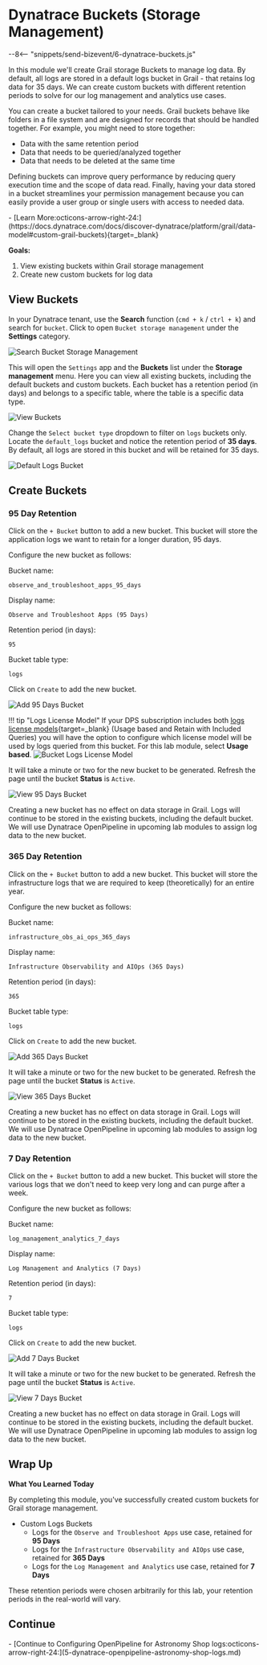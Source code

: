 # Dynatrace Buckets (Storage Management)
--8<-- "snippets/send-bizevent/6-dynatrace-buckets.js"

In this module we'll create Grail storage Buckets to manage log data.  By default, all logs are stored in a default logs bucket in Grail - that retains log data for 35 days.  We can create custom buckets with different retention periods to solve for our log management and analytics use cases.

You can create a bucket tailored to your needs. Grail buckets behave like folders in a file system and are designed for records that should be handled together. For example, you might need to store together:

* Data with the same retention period
* Data that needs to be queried/analyzed together
* Data that needs to be deleted at the same time

Defining buckets can improve query performance by reducing query execution time and the scope of data read. Finally, having your data stored in a bucket streamlines your permission management because you can easily provide a user group or single users with access to needed data.

<div class="grid cards" markdown>
- [Learn More:octicons-arrow-right-24:](https://docs.dynatrace.com/docs/discover-dynatrace/platform/grail/data-model#custom-grail-buckets){target=_blank}
</div>

**Goals:**

1. View existing buckets within Grail storage management
2. Create new custom buckets for log data

## View Buckets

In your Dynatrace tenant, use the **Search** function (`cmd + k` / `ctrl + k`) and search for `bucket`.  Click to open `Bucket storage management` under the **Settings** category.

![Search Bucket Storage Management](img/dt_buckets-search_bucket_management.png)

This will open the `Settings` app and the **Buckets** list under the **Storage management** menu.  Here you can view all existing buckets, including the default buckets and custom buckets.  Each bucket has a retention period (in days) and belongs to a specific table, where the table is a specific data type.

![View Buckets](img/dt_buckets-storage_management_all_buckets.png)

Change the `Select bucket type` dropdown to filter on `logs` buckets only.  Locate the `default_logs` bucket and notice the retention period of **35 days**.  By default, all logs are stored in this bucket and will be retained for 35 days.

![Default Logs Bucket](img/dt_buckets-storage_management_default_logs_bucket.png)

## Create Buckets

### 95 Day Retention

Click on the `+ Bucket` button to add a new bucket.  This bucket will store the application logs we want to retain for a longer duration, 95 days.

Configure the new bucket as follows:

Bucket name:
```text
observe_and_troubleshoot_apps_95_days
```

Display name:
```text
Observe and Troubleshoot Apps (95 Days)
```

Retention period (in days):
```text
95
```

Bucket table type:
```text
logs
```

Click on `Create` to add the new bucket.

![Add 95 Days Bucket](img/dt_buckets-storage_management_add_95_days.png)

!!! tip "Logs License Model"
    If your DPS subscription includes both [logs license models](https://docs.dynatrace.com/docs/license/log-management){target=_blank} (Usage based and Retain with Included Queries) you will have the option to configure which license model will be used by logs queried from this bucket.  For this lab module, select **Usage based**.
    ![Bucket Logs License Model](./img/dt_buckets-storage_management_bucket_license_model.png)

It will take a minute or two for the new bucket to be generated.  Refresh the page until the bucket **Status** is `Active`.

![View 95 Days Bucket](img/dt_buckets-storage_management_view_95_days.png)

Creating a new bucket has no effect on data storage in Grail.  Logs will continue to be stored in the existing buckets, including the default bucket.  We will use Dynatrace OpenPipeline in upcoming lab modules to assign log data to the new bucket.

### 365 Day Retention

Click on the `+ Bucket` button to add a new bucket.  This bucket will store the infrastructure logs that we are required to keep (theoretically) for an entire year.

Configure the new bucket as follows:

Bucket name:
```text
infrastructure_obs_ai_ops_365_days
```

Display name:
```text
Infrastructure Observability and AIOps (365 Days)
```

Retention period (in days):
```text
365
```

Bucket table type:
```text
logs
```

Click on `Create` to add the new bucket.

![Add 365 Days Bucket](img/dt_buckets-storage_management_add_365_days.png)

It will take a minute or two for the new bucket to be generated.  Refresh the page until the bucket **Status** is `Active`.

![View 365 Days Bucket](img/dt_buckets-storage_management_view_365_days.png)

Creating a new bucket has no effect on data storage in Grail.  Logs will continue to be stored in the existing buckets, including the default bucket.  We will use Dynatrace OpenPipeline in upcoming lab modules to assign log data to the new bucket.

### 7 Day Retention

Click on the `+ Bucket` button to add a new bucket.  This bucket will store the various logs that we don't need to keep very long and can purge after a week.

Configure the new bucket as follows:

Bucket name:
```text
log_management_analytics_7_days
```

Display name:
```text
Log Management and Analytics (7 Days)
```

Retention period (in days):
```text
7
```

Bucket table type:
```text
logs
```

Click on `Create` to add the new bucket.

![Add 7 Days Bucket](img/dt_buckets-storage_management_add_7_days.png)

It will take a minute or two for the new bucket to be generated.  Refresh the page until the bucket **Status** is `Active`.

![View 7 Days Bucket](img/dt_buckets-storage_management_view_7_days.png)

Creating a new bucket has no effect on data storage in Grail.  Logs will continue to be stored in the existing buckets, including the default bucket.  We will use Dynatrace OpenPipeline in upcoming lab modules to assign log data to the new bucket.

## Wrap Up

**What You Learned Today**

By completing this module, you've successfully created custom buckets for Grail storage management.

- Custom Logs Buckets
    * Logs for the `Observe and Troubleshoot Apps` use case, retained for **95 Days**
    * Logs for the `Infrastructure Observability and AIOps` use case, retained for **365 Days**
    * Logs for the `Log Management and Analytics` use case, retained for **7 Days**

These retention periods were chosen arbitrarily for this lab, your retention periods in the real-world will vary.

## Continue

<div class="grid cards" markdown>
- [Continue to Configuring OpenPipeline for Astronomy Shop logs:octicons-arrow-right-24:](5-dynatrace-openpipeline-astronomy-shop-logs.md)
</div>